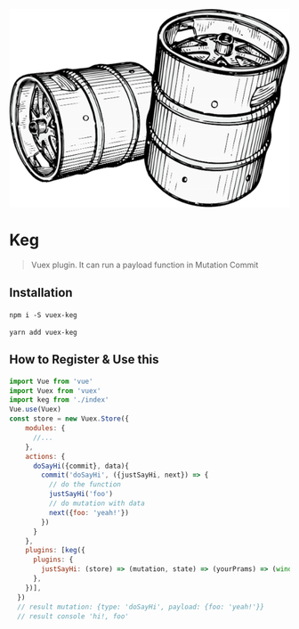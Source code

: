 ![intro](./img/intro.png)
# Keg

> Vuex plugin. It can run a payload function in Mutation Commit

## Installation
``
npm i -S vuex-keg
``

``
yarn add vuex-keg
``
## How to Register & Use this
````javascript
import Vue from 'vue'
import Vuex from 'vuex'
import keg from './index'
Vue.use(Vuex)
const store = new Vuex.Store({
    modules: {
      //...
    },
    actions: {
      doSayHi({commit}, data){
        commit('doSayHi', ({justSayHi, next}) => {
          // do the function
          justSayHi('foo')
          // do mutation with data 
          next({foo: 'yeah!'})
        })
      }
    },
    plugins: [keg({
      plugins: {
        justSayHi: (store) => (mutation, state) => (yourPrams) => (window.console.log('hi!', yourPrams)),
      },
    })],
  })
  // result mutation: {type: 'doSayHi', payload: {foo: 'yeah!'}}
  // result console 'hi!, foo'
````